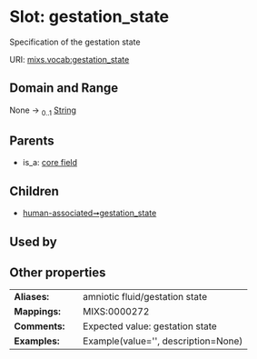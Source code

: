 
# Slot: gestation_state


Specification of the gestation state

URI: [mixs.vocab:gestation_state](https://w3id.org/mixs/vocab/gestation_state)


## Domain and Range

None &#8594;  <sub>0..1</sub> [String](types/String.md)

## Parents

 *  is_a: [core field](core_field.md)

## Children

 *  [human-associated➞gestation_state](human_associated_gestation_state.md)

## Used by


## Other properties

|  |  |  |
| --- | --- | --- |
| **Aliases:** | | amniotic fluid/gestation state |
| **Mappings:** | | MIXS:0000272 |
| **Comments:** | | Expected value: gestation state |
| **Examples:** | | Example(value='', description=None) |

